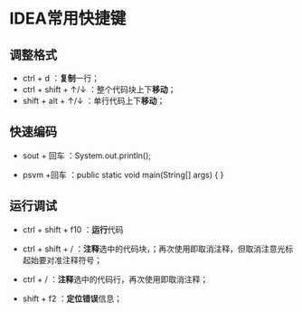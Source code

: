 # IDEA常用快捷键

## 调整格式

- ctrl + d ：**复制**一行；
- ctrl + shift + ↑/↓ ：整个代码块上下**移动**；
- shift + alt + ↑/↓ ：单行代码上下**移动**；

## 快速编码

- sout + 回车 ：System.out.println();

- psvm +回车 ：public static void main(String[] args) { }

## 运行调试

- ctrl + shift + f10 ：**运行**代码

- ctrl + shift + / ：**注释**选中的代码块，；再次使用即取消注释，但取消注意光标起始要对准注释符号；
- ctrl + / ：**注释**选中的代码行，再次使用即取消注释；
- shift + f2 ：**定位错误**信息；

